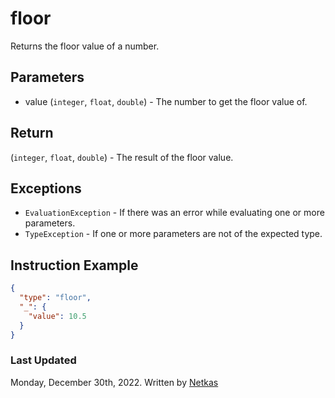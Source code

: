 # floor

Returns the floor value of a number.

## Parameters

* value (`integer`, `float`, `double`) - The number to get the floor value of.

## Return

(`integer`, `float`, `double`) - The result of the floor value.

## Exceptions

* `EvaluationException` - If there was an error while evaluating one or more parameters.
* `TypeException` - If one or more parameters are not of the expected type.

## Instruction Example

```json
{
  "type": "floor",
  "_": {
    "value": 10.5
  }
}
```

### Last Updated

Monday, December 30th, 2022.
Written by [Netkas](https://git.n64.cc/netkas)